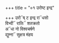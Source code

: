 +++
title = "०१ उरोष्ट इन्द्र"

+++
उरो᳓ष् ट इन्द्र रा᳓धसो  
विभ्वी᳓ रातिः᳓ शतक्रतो  
अ᳓धा नो विश्वचर्षणे  
द्युम्ना᳓ सुक्षत्र मंहय